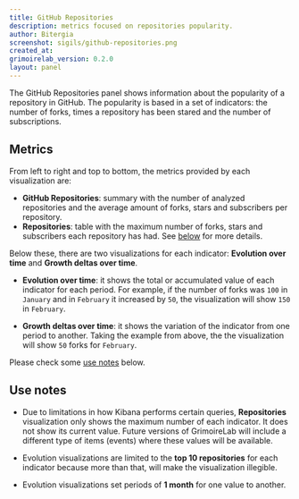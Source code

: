 ```yaml
---
title: GitHub Repositories
description: metrics focused on repositories popularity.
author: Bitergia
screenshot: sigils/github-repositories.png
created_at: 
grimoirelab_version: 0.2.0
layout: panel
---
```


The GitHub Repositories panel shows information about the popularity
of a repository in GitHub. The popularity is based in a set of
indicators: the number of forks, times a repository has been stared
and the number of subscriptions.

## Metrics

From left to right and top to bottom, the metrics provided by each
visualization are:

* **GitHub Repositories**: summary with the number of analyzed repositories
and the average amount of forks, stars and subscribers per
repository.
* **Repositories**: table with the maximum number of forks, stars
and subscribers each repository has had. See [below](#use-notes)
for more details.

Below these, there are two visualizations for each indicator:
**Evolution over time** and **Growth deltas over time**. 

* **Evolution over time**: it shows the total or accumulated value
of each indicator for each period. For example, if the number of
forks was `100` in `January` and in `February` it increased by `50`,
the visualization will show `150` in `February`.

* **Growth deltas over time**: it shows the variation of the indicator
from one period to another. Taking the example from above, the
the visualization will show `50` forks for `February`.

Please check some [use notes](#use-notes) below.

## Use notes

* Due to limitations in how Kibana performs certain queries, **Repositories**
visualization only shows the maximum number of each indicator. It does not
show its current value. Future versions of GrimoireLab will include
a different type of items (events) where these values will be available. 
   
* Evolution visualizations are limited to the **top 10 repositories** for each
indicator because more than that, will make the visualization illegible.

* Evolution visualizations set periods of **1 month** for one value to another.
